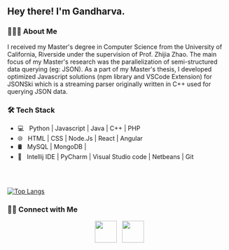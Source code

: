<h2> Hey there! I'm Gandharva. </h2>

<h3> 👨🏻‍💻 About Me </h3>

I received my Master's degree in Computer Science from the University of California, Riverside under the supervision of Prof. Zhijia Zhao. The main focus of my Master's research was the parallelization of semi-structured data querying (eg: JSON). As a part of my Master's thesis, I developed optimized Javascript solutions (npm library and VSCode Extension) for JSONSki which is a streaming parser originally written in C++ used for querying JSON data.


<h3>🛠 Tech Stack</h3>

- 💻 &nbsp; Python | Javascript | Java | C++ | PHP 
- 🌐 &nbsp; HTML | CSS | Node.Js | React | Angular
- 🛢 &nbsp; MySQL | MongoDB |
- 🔧 &nbsp; Intellij IDE | PyCharm | Visual Studio code | Netbeans | Git

<br>

</br>

[![Top Langs](https://github-readme-stats.vercel.app/api/top-langs/?username=gandharva26&layout=compact&text_color=daf7dc&bg_color=151515)](https://github.com/gandharva26/github-readme-stats)


<h3> 🤝🏻 Connect with Me </h3>

<p align="center"> 
&nbsp; <a href="https://www.linkedin.com/in/gandharva-deshpande/" target="_blank" rel="noopener noreferrer"><img src="https://img.icons8.com/plasticine/100/000000/linkedin.png" width="50" /></a>
&nbsp; <a href="mailto:gdesh002@ucr.edu" target="_blank" rel="noopener noreferrer"><img src="https://img.icons8.com/plasticine/100/000000/gmail.png"  width="50" /></a>
</p>


